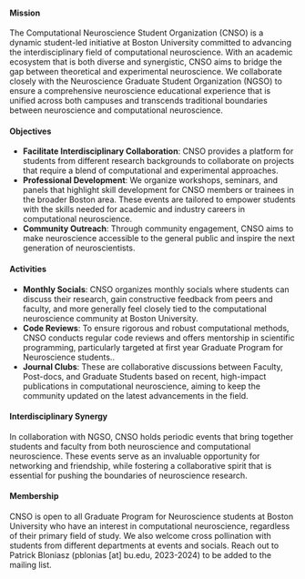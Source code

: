 #### Mission

The Computational Neuroscience Student Organization (CNSO) is a dynamic student-led initiative at Boston University committed to advancing the interdisciplinary field of computational neuroscience. With an academic ecosystem that is both diverse and synergistic, CNSO aims to bridge the gap between theoretical and experimental neuroscience. We collaborate closely with the Neuroscience Graduate Student Organization (NGSO) to ensure a comprehensive neuroscience educational experience that is unified across both campuses and transcends traditional boundaries between neuroscience and computational neuroscience.

#### Objectives

- **Facilitate Interdisciplinary Collaboration**: CNSO provides a platform for students from different research backgrounds to collaborate on projects that require a blend of computational and experimental approaches. 
- **Professional Development**: We organize workshops, seminars, and panels that highlight skill development for CNSO members or trainees in the broader Boston area. These events are tailored to empower students with the skills needed for academic and industry careers in computational neuroscience.
- **Community Outreach**: Through community engagement, CNSO aims to make neuroscience accessible to the general public and inspire the next generation of neuroscientists.

#### Activities

- **Monthly Socials**: CNSO organizes monthly socials where students can discuss their research, gain constructive feedback from peers and faculty, and more generally feel closely tied to the computational neuroscience community at Boston University.
- **Code Reviews**: To ensure rigorous and robust computational methods, CNSO conducts regular code reviews and offers mentorship in scientific programming, particularly targeted at first year Graduate Program for Neuroscience students..
- **Journal Clubs**: These are collaborative discussions between Faculty, Post-docs, and Graduate Students based on recent, high-impact publications in computational neuroscience, aiming to keep the community updated on the latest advancements in the field.
  
#### Interdisciplinary Synergy

In collaboration with NGSO, CNSO holds periodic events that bring together students and faculty from both neuroscience and computational neuroscience. These events serve as an invaluable opportunity for networking and friendship, while fostering a collaborative spirit that is essential for pushing the boundaries of neuroscience research.

#### Membership

CNSO is open to all Graduate Program for Neuroscience students at Boston University who have an interest in computational neuroscience, regardless of their primary field of study. We also welcome cross pollination with students from different departments at events and socials. Reach out to Patrick Bloniasz (pblonias [at] bu.edu, 2023-2024) to be added to the mailing list.


